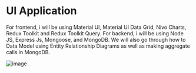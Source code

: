 # UI Application
For frontend, i will be using Material UI, Material UI Data Grid, Nivo Charts, Redux Toolkit and Redux Toolkit Query. For backend, i will be using Node JS, Express Js, Mongoose, and MongoDB. We will also go through how to Data Model using Entity Relationship Diagrams as well as making aggregate calls in MongoDB.

![image](https://user-images.githubusercontent.com/64417390/226177559-275cf01b-f849-46ff-a748-a9557d3d4810.png)

